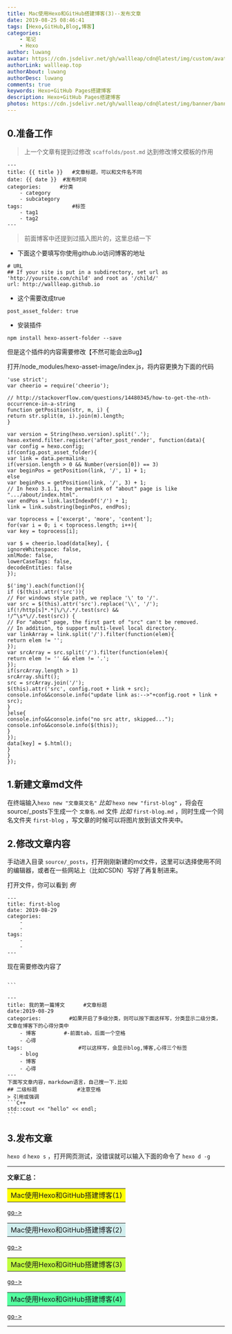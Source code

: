 ```yaml
---
title: Mac使用Hexo和GitHub搭建博客(3)--发布文章
date: 2019-08-25 08:46:41
tags: [Hexo,GitHub,Blog,博客]
categories: 
    - 笔记
    - Hexo
author: luwang
avatar: https://cdn.jsdelivr.net/gh/wallleap/cdn@latest/img/custom/avatar.jpg
authorLink: wallleap.top
authorAbout: luwang
authorDesc: luwang
comments: true
keywords: Hexo+GitHub Pages搭建博客
description: Hexo+GitHub Pages搭建博客
photos: https://cdn.jsdelivr.net/gh/wallleap/cdn@latest/img/banner/banner1.jpg
---
```


## 0.准备工作
>上一个文章有提到过修改 `scaffolds/post.md` 达到修改博文模板的作用

```
--- 
title: {{ title }}   #文章标题，可以和文件名不同
date: {{ date }}  #发布时间
categories:      #分类
    - category
    - subcategory
tags:                #标签
    - tag1
    - tag2
---
```



>前面博客中还提到过插入图片的，这里总结一下
- 下面这个要填写你使用github.io访问博客的地址

```
# URL
## If your site is put in a subdirectory, set url as 'http://yoursite.com/child' and root as '/child/'
url: http://wallleap.github.io
```

- 这个需要改成true
```
post_asset_folder: true
```

- 安装插件
```
npm install hexo-assert-folder --save
```


但是这个插件的内容需要修改【不然可能会出Bug】


打开/node_modules/hexo-asset-image/index.js，将内容更换为下面的代码  



```
'use strict';
var cheerio = require('cheerio');

// http://stackoverflow.com/questions/14480345/how-to-get-the-nth-occurrence-in-a-string
function getPosition(str, m, i) {
return str.split(m, i).join(m).length;
}

var version = String(hexo.version).split('.');
hexo.extend.filter.register('after_post_render', function(data){
var config = hexo.config;
if(config.post_asset_folder){
var link = data.permalink;
if(version.length > 0 && Number(version[0]) == 3)
var beginPos = getPosition(link, '/', 1) + 1;
else
var beginPos = getPosition(link, '/', 3) + 1;
// In hexo 3.1.1, the permalink of "about" page is like ".../about/index.html".
var endPos = link.lastIndexOf('/') + 1;
link = link.substring(beginPos, endPos);

var toprocess = ['excerpt', 'more', 'content'];
for(var i = 0; i < toprocess.length; i++){
var key = toprocess[i];

var $ = cheerio.load(data[key], {
ignoreWhitespace: false,
xmlMode: false,
lowerCaseTags: false,
decodeEntities: false
});

$('img').each(function(){
if ($(this).attr('src')){
// For windows style path, we replace '\' to '/'.
var src = $(this).attr('src').replace('\\', '/');
if(!/http[s]*.*|\/\/.*/.test(src) &&
!/^\s*\//.test(src)) {
// For "about" page, the first part of "src" can't be removed.
// In addition, to support multi-level local directory.
var linkArray = link.split('/').filter(function(elem){
return elem != '';
});
var srcArray = src.split('/').filter(function(elem){
return elem != '' && elem != '.';
});
if(srcArray.length > 1)
srcArray.shift();
src = srcArray.join('/');
$(this).attr('src', config.root + link + src);
console.info&&console.info("update link as:-->"+config.root + link + src);
}
}else{
console.info&&console.info("no src attr, skipped...");
console.info&&console.info($(this));
}
});
data[key] = $.html();
}
}
});
```




## 1.新建文章md文件  
在终端输入`hexo new "文章英文名"` *比如* `hexo new "first-blog"`   ，将会在source/_posts下生成一个 `文章名.md` 文件 *比如* `first-blog.md`  ，同时生成一个同名文件夹 `first-blog` ，写文章的时候可以将图片放到该文件夹中。


## 2.修改文章内容
手动进入目录 `source/_posts`，打开刚刚新建的md文件，这里可以选择使用不同的编辑器，或者在一些网站上（比如CSDN）写好了再复制进来。

打开文件，你可以看到 *例* 
```
--- 
title: first-blog
date: 2019-08-29
categories: 
    - 
    - 
tags:
    - 
    - 
---
```



现在需要修改内容了
````

```

---
title: 我的第一篇博文      #文章标题
date:2019-08-29           
categories:         #如果开启了多级分类，则可以按下面这样写，分类显示二级分类，文章在博客下的心得分类中
    - 博客         #-前面tab，后面一个空格
    - 心得
tags:                  #可以这样写，会显示blog,博客,心得三个标签     
    - blog
    - 博客
    - 心得
---
下面写文章内容，markdown语言，自己搜一下.比如  
## 二级标题             #注意空格
> 引用或强调
```C++
std::cout << "hello" << endl;
```

````

## 3.发布文章

`hexo d` 
`hexo s` ，打开网页测试，没错误就可以输入下面的命令了
`hexo d -g`






---
 **文章汇总：**
<table><tr><td bgcolor=#FFFF00> Mac使用Hexo和GitHub搭建博客(1)</td></tr></table>

<kbd>[go->](../mac-blog1/index.html)</kbd>

<table><tr><td bgcolor=#D1EEEE>Mac使用Hexo和GitHub搭建博客(2)</td></tr></table>

<kbd>[go->](../mac-blog2/index.html)</kbd>

<table><tr><td bgcolor=#C0FF3E>Mac使用Hexo和GitHub搭建博客(3)</td></tr></table>

<kbd>[go->](../mac-blog3/index.html)</kbd>

<table><tr><td bgcolor=#54FF9F>Mac使用Hexo和GitHub搭建博客(4)</td></tr></table>

<kbd>[go->](../mac-blog4/index.html)</kbd>

---

````